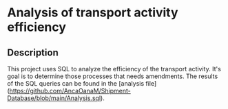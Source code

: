 # Analysis of transport activity efficiency

## Description

This project uses SQL to analyze the efficiency of the transport activity. 
It's goal is to determine those processes that needs amendments.
The results of the SQL queries can be found in the [analysis file] (https://github.com/AncaOanaM/Shipment-Database/blob/main/Analysis.sql).
